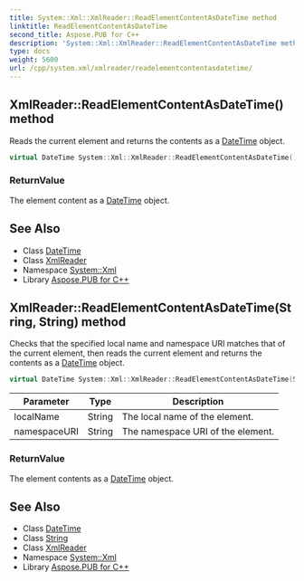 ```yaml
---
title: System::Xml::XmlReader::ReadElementContentAsDateTime method
linktitle: ReadElementContentAsDateTime
second_title: Aspose.PUB for C++
description: 'System::Xml::XmlReader::ReadElementContentAsDateTime method. Reads the current element and returns the contents as a DateTime object in C++.'
type: docs
weight: 5600
url: /cpp/system.xml/xmlreader/readelementcontentasdatetime/
---
```

## XmlReader::ReadElementContentAsDateTime() method


Reads the current element and returns the contents as a [DateTime](../../../system/datetime/) object.

```cpp
virtual DateTime System::Xml::XmlReader::ReadElementContentAsDateTime()
```


### ReturnValue

The element content as a [DateTime](../../../system/datetime/) object.

## See Also

* Class [DateTime](../../../system/datetime/)
* Class [XmlReader](../)
* Namespace [System::Xml](../../)
* Library [Aspose.PUB for C++](../../../)
## XmlReader::ReadElementContentAsDateTime(String, String) method


Checks that the specified local name and namespace URI matches that of the current element, then reads the current element and returns the contents as a [DateTime](../../../system/datetime/) object.

```cpp
virtual DateTime System::Xml::XmlReader::ReadElementContentAsDateTime(String localName, String namespaceURI)
```


| Parameter | Type | Description |
| --- | --- | --- |
| localName | String | The local name of the element. |
| namespaceURI | String | The namespace URI of the element. |

### ReturnValue

The element contents as a [DateTime](../../../system/datetime/) object.

## See Also

* Class [DateTime](../../../system/datetime/)
* Class [String](../../../system/string/)
* Class [XmlReader](../)
* Namespace [System::Xml](../../)
* Library [Aspose.PUB for C++](../../../)
